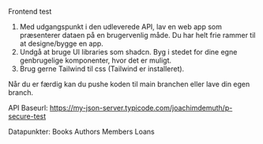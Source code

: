 Frontend test

1. Med udgangspunkt i den udleverede API, lav en web app som præsenterer dataen på en brugervenlig måde. Du har helt frie rammer til at designe/bygge en app. 
2. Undgå at bruge UI libraries som shadcn. Byg i stedet for dine egne genbrugelige komponenter, hvor det er muligt.
3. Brug gerne Tailwind til css (Tailwind er installeret).

Når du er færdig kan du pushe koden til main branchen eller lave din egen branch.

API Baseurl: https://my-json-server.typicode.com/joachimdemuth/p-secure-test

Datapunkter: 
Books
Authors
Members
Loans